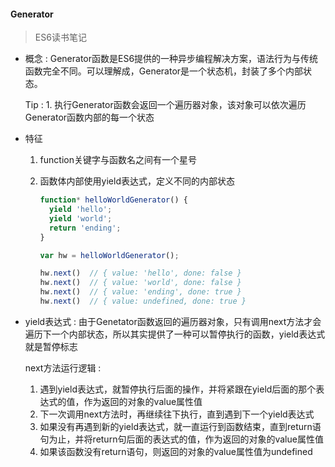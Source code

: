 #### Generator

> ES6读书笔记

* 概念 : Generator函数是ES6提供的一种异步编程解决方案，语法行为与传统函数完全不同。可以理解成，Generator是一个状态机，封装了多个内部状态。

  Tip : 1. 执行Generator函数会返回一个遍历器对象，该对象可以依次遍历Generator函数内部的每一个状态

* 特征

  1. function关键字与函数名之间有一个星号

  2. 函数体内部使用yield表达式，定义不同的内部状态

     ```javascript
     function* helloWorldGenerator() {
       yield 'hello';
       yield 'world';
       return 'ending';
     }

     var hw = helloWorldGenerator();

     hw.next()	// { value: 'hello', done: false }
     hw.next()	// { value: 'world', done: false }
     hw.next()	// { value: 'ending', done: true }
     hw.next()	// { value: undefined, done: true }
     ```

* yield表达式 : 由于Genetator函数返回的遍历器对象，只有调用next方法才会遍历下一个内部状态，所以其实提供了一种可以暂停执行的函数，yield表达式就是暂停标志

  next方法运行逻辑 : 

  1. 遇到yield表达式，就暂停执行后面的操作，并将紧跟在yield后面的那个表达式的值，作为返回的对象的value属性值
  2. 下一次调用next方法时，再继续往下执行，直到遇到下一个yield表达式
  3. 如果没有再遇到新的yield表达式，就一直运行到函数结束，直到return语句为止，并将return句后面的表达式的值，作为返回的对象的value属性值
  4. 如果该函数没有return语句，则返回的对象的value属性值为undefined